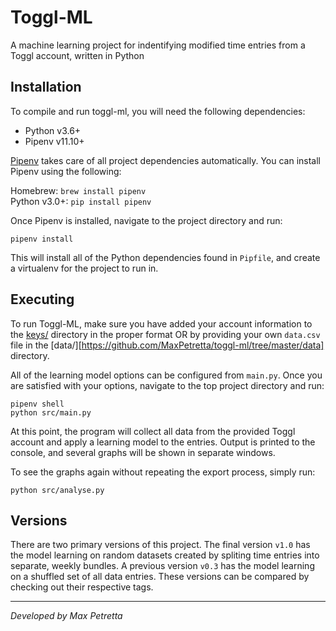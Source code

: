 # Toggl-ML
A machine learning project for indentifying modified time entries from a Toggl account, written in Python

## Installation
To compile and run toggl-ml, you will need the following dependencies:
* Python v3.6+
* Pipenv v11.10+

[Pipenv](https://github.com/pypa/pipenv) takes care of all project dependencies automatically.  You can install Pipenv using the following:  

Homebrew: `brew install pipenv`  
Python v3.0+: `pip install pipenv`  

Once Pipenv is installed, navigate to the project directory and run:  

`pipenv install`  

This will install all of the Python dependencies found in `Pipfile`, and create a virtualenv for the project to run in.

## Executing
To run Toggl-ML, make sure you have added your account information to the [keys/](https://github.com/MaxPetretta/toggl-ml/tree/master/keys) directory in the proper format OR by providing your own `data.csv` file in the [data/][https://github.com/MaxPetretta/toggl-ml/tree/master/data] directory.  

All of the learning model options can be configured from `main.py`.  Once you are satisfied with your options, navigate to the top project directory and run:
```
pipenv shell
python src/main.py
```
At this point, the program will collect all data from the provided Toggl account and apply a learning model to the entries.  Output is printed to the console, and several graphs will be shown in separate windows.

To see the graphs again without repeating the export process, simply run:  

`python src/analyse.py`

## Versions
There are two primary versions of this project.  The final version `v1.0` has the model learning on random datasets created by spliting time entries into separate, weekly bundles.  A previous version `v0.3` has the model learning on a shuffled set of all data entries.  These versions can be compared by checking out their respective tags.

---

_Developed by Max Petretta_
